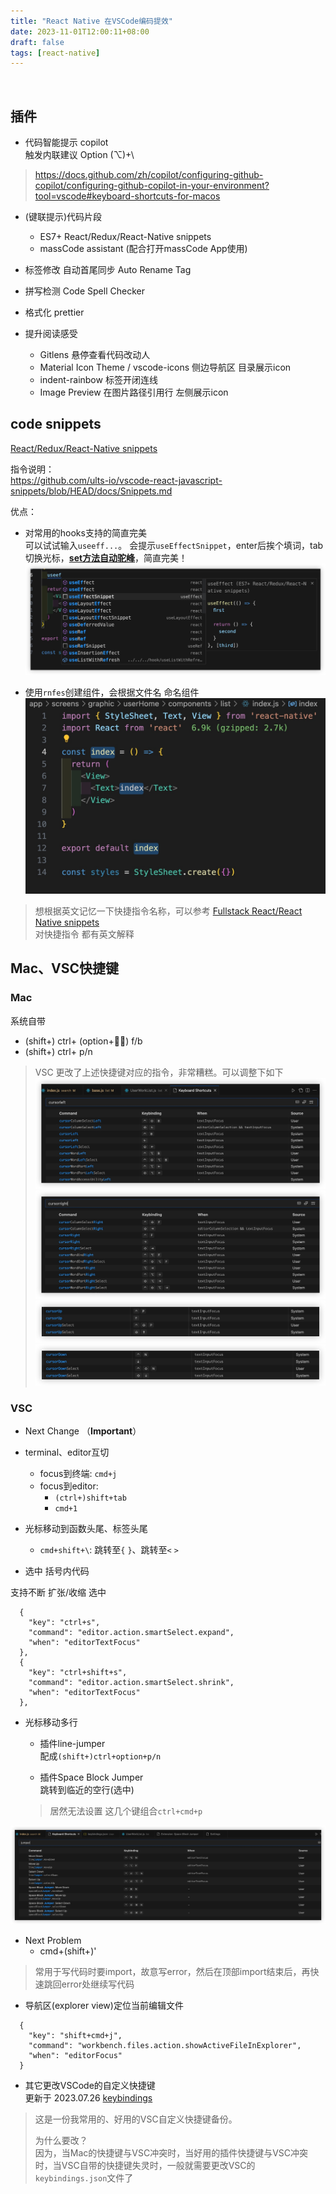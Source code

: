 ```yaml
---
title: "React Native 在VSCode编码提效"
date: 2023-11-01T12:00:11+08:00
draft: false
tags: [react-native]
---
```

 

## 插件

* 代码智能提示
copilot  
触发内联建议 Option (⌥)+\
> https://docs.github.com/zh/copilot/configuring-github-copilot/configuring-github-copilot-in-your-environment?tool=vscode#keyboard-shortcuts-for-macos

* (键联提示)代码片段
    * ES7+ React/Redux/React-Native snippets
    * massCode assistant (配合打开massCode App使用)

* 标签修改 自动首尾同步
Auto Rename Tag

* 拼写检测
Code Spell Checker

* 格式化
prettier

* 提升阅读感受
    * Gitlens 悬停查看代码改动人
    * Material Icon Theme / vscode-icons 侧边导航区 目录展示icon
    * indent-rainbow 标签开闭连线
    * Image Preview 在图片路径引用行 左侧展示icon


## code snippets

[React/Redux/React-Native snippets](https://marketplace.visualstudio.com/items?itemName=dsznajder.es7-react-js-snippets)

指令说明：  
https://github.com/ults-io/vscode-react-javascript-snippets/blob/HEAD/docs/Snippets.md

优点：  
* 对常用的hooks支持的简直完美  
可以试试输入`useeff...`。
会提示`useEffectSnippet`，enter后挨个填词，tab切换光标，<u>**set方法自动驼峰**</u>，简直完美！
![](media/16878480327198/16878510360580.jpg)


* 使用`rnfes`创建组件，会根据文件名 命名组件
![](media/16878480327198/16878509745790.jpg)


> 想根据英文记忆一下快捷指令名称，可以参考 
[Fullstack React/React Native snippets](https://marketplace.visualstudio.com/items?itemName=walter-ribeiro.full-react-snippets)  
对快捷指令 都有英文解释


## Mac、VSC快捷键

### Mac
系统自带
* (shift+) ctrl+ (option+) f/b
* (shift+) ctrl+ p/n

> VSC 更改了上述快捷键对应的指令，非常糟糕。可以调整下如下
![](media/16878480327198/16881076698800.jpg)
![](media/16878480327198/16881076989866.jpg)
![](media/16878480327198/16881078811467.jpg)
![](media/16878480327198/16881079051676.jpg)



### VSC

* Next Change  （**Important**）


* terminal、editor互切
    * focus到终端: `cmd+j`
    * focus到editor: 
        * `(ctrl+)shift+tab`
        * `cmd+1`


* 光标移动到函数头尾、标签头尾
    * `cmd+shift+\`: 跳转至`{` `}`、跳转至`<` `>`


* 选中 括号内代码

支持不断 扩张/收缩 选中 
```
  {
    "key": "ctrl+s",
    "command": "editor.action.smartSelect.expand",
    "when": "editorTextFocus"
  },
  {
    "key": "ctrl+shift+s",
    "command": "editor.action.smartSelect.shrink",
    "when": "editorTextFocus"
  },
```


* 光标移动多行
    * 插件line-jumper  
    配成`(shift+)ctrl+option+p/n`
    
    * 插件Space Block Jumper  
    跳转到临近的空行(选中)
    > 居然无法设置 这几个键组合`ctrl+cmd+p`
    
![](media/16878480327198/16880956795215.jpg)


* Next Problem
    * cmd+(shift+)'  
>常用于写代码时要import，故意写error，然后在顶部import结束后，再快速跳回error处继续写代码


* 导航区(explorer view)定位当前编辑文件
```
  {
    "key": "shift+cmd+j",
    "command": "workbench.files.action.showActiveFileInExplorer",
    "when": "editorFocus"
  }
```


* 其它更改VSCode的自定义快捷键  
更新于 2023.07.26 [keybindings](media/16878480327198/keybindings.json)
> 这是一份我常用的、好用的VSC自定义快捷键备份。
>
> 为什么要改？  
> 因为，当Mac的快捷键与VSC冲突时，当好用的插件快捷键与VSC冲突时，当VSC自带的快捷键失灵时，一般就需要更改VSC的 `keybindings.json`文件了





